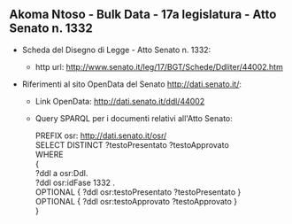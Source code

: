 ## Akoma Ntoso - Bulk Data - 17a legislatura - Atto Senato n. 1332 ##

* Scheda del Disegno di Legge - Atto Senato n. 1332:
	* http url: http://www.senato.it/leg/17/BGT/Schede/Ddliter/44002.htm

* Riferimenti al sito OpenData del Senato http://dati.senato.it/:
	* Link OpenData: http://dati.senato.it/ddl/44002
	* Query SPARQL per i documenti relativi all'Atto Senato:

        PREFIX osr: <http://dati.senato.it/osr/>  
		SELECT DISTINCT ?testoPresentato ?testoApprovato  
		WHERE  
		{  
		    ?ddl a osr:Ddl.  
		    ?ddl osr:idFase 1332 .  
		    OPTIONAL { ?ddl osr:testoPresentato ?testoPresentato }  
		    OPTIONAL { ?ddl osr:testoApprovato ?testoApprovato }  
		}
		